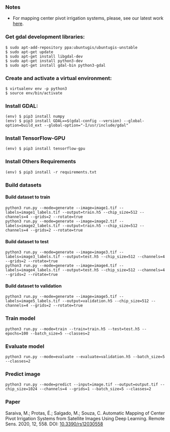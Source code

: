 ### Notes

* For mapping center pivot irrigation systems, please, see our latest work [here](https://github.com/mapbiomas-brazil/irrigation/tree/master/center-pivot-irrigation-systems).

### Get gdal development libraries:

```
$ sudo apt-add-repository ppa:ubuntugis/ubuntugis-unstable
$ sudo apt-get update
$ sudo apt-get install libgdal-dev
$ sudo apt-get install python3-dev
$ sudo apt-get install gdal-bin python3-gdal
```

### Create and activate a virtual environment:

```
$ virtualenv env -p python3
$ source env/bin/activate
```

### Install GDAL:

```
(env) $ pip3 install numpy
(env) $ pip3 install GDAL==$(gdal-config --version) --global-option=build_ext --global-option="-I/usr/include/gdal"
```

### Install TensorFlow-GPU
```
(env) $ pip3 install tensorflow-gpu
```

### Install Others Requirements

```
(env) $ pip3 install -r requirements.txt
```


### Build datasets
#### Build dataset to train
```
python3 run.py --mode=generate --image=image1.tif --labels=image1_labels.tif --output=train.h5 --chip_size=512 --channels=4 --grids=2 --rotate=true
python3 run.py --mode=generate --image=image2.tif --labels=image2_labels.tif --output=train.h5 --chip_size=512 --channels=4 --grids=2 --rotate=true

```

#### Build dataset to test
```
python3 run.py --mode=generate --image=image3.tif --labels=image3_labels.tif --output=test.h5 --chip_size=512 --channels=4 --grids=2 --rotate=true
python3 run.py --mode=generate --image=image4.tif --labels=image4_labels.tif --output=test.h5 --chip_size=512 --channels=4 --grids=2 --rotate=true

```

#### Build dataset to validation
```
python3 run.py --mode=generate --image=image5.tif --labels=image5_labels.tif --output=validation.h5 --chip_size=512 --channels=4 --grids=2 --rotate=true
```

### Train model

```
python3 run.py --mode=train --train=train.h5 --test=test.h5 --epochs=100 --batch_size=5 --classes=2
```

### Evaluate model

```
python3 run.py --mode=evaluate --evaluate=validation.h5 --batch_size=5 --classes=2
```

### Predict image

```
python3 run.py --mode=predict --input=image.tif --output=output.tif --chip_size=1024 --channels=4 --grids=1 --batch_size=5 --classes=2
```

### Paper
Saraiva, M.; Protas, É.; Salgado, M.; Souza, C. Automatic Mapping of Center Pivot Irrigation Systems from Satellite Images Using Deep Learning. Remote Sens. 2020, 12, 558. DOI: [10.3390/rs12030558](https://doi.org/10.3390/rs12030558)

